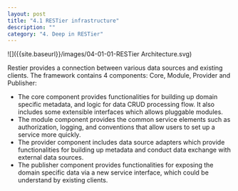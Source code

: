 ```yaml
---
layout: post
title: "4.1 RESTier infrastructure"
description: ""
category: "4. Deep in RESTier"
---
```


![]({{site.baseurl}}/images/04-01-01-RESTier Architecture.svg)

Restier provides a connection between various data sources and existing clients. The framework contains 4 components: Core, Module, Provider and Publisher:

 - The core component provides functionalities for building up domain specific metadata, and logic for data CRUD processing flow. It also includes some extensible interfaces which allows pluggable modules.
 - The module component provides the common service elements such as authorization, logging, and conventions that allow users to set up a service more quickly.
 - The provider component includes data source adapters which provide functionalities for building up metadata and conduct data exchange with external data sources.
 - The publisher component provides functionalities for exposing the domain specific data via a new service interface, which could be understand by existing clients.
